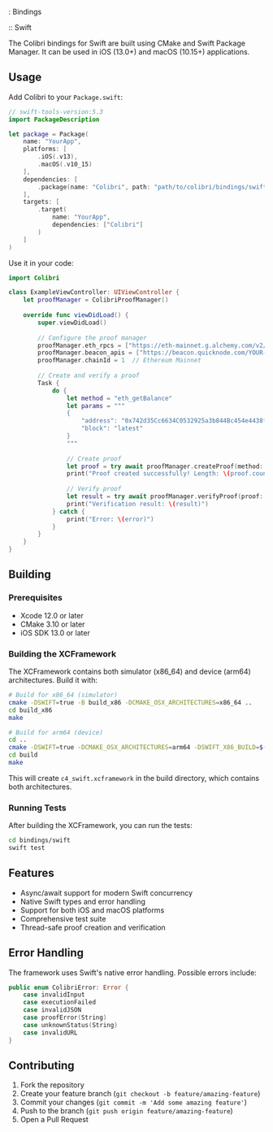 : Bindings

:: Swift

The Colibri bindings for Swift are built using CMake and Swift Package Manager. It can be used in iOS (13.0+) and macOS (10.15+) applications.

## Usage

Add Colibri to your `Package.swift`:

```swift
// swift-tools-version:5.3
import PackageDescription

let package = Package(
    name: "YourApp",
    platforms: [
        .iOS(.v13),
        .macOS(.v10_15)
    ],
    dependencies: [
        .package(name: "Colibri", path: "path/to/colibri/bindings/swift")
    ],
    targets: [
        .target(
            name: "YourApp",
            dependencies: ["Colibri"]
        )
    ]
)
```

Use it in your code:

```swift
import Colibri

class ExampleViewController: UIViewController {
    let proofManager = ColibriProofManager()
    
    override func viewDidLoad() {
        super.viewDidLoad()
        
        // Configure the proof manager
        proofManager.eth_rpcs = ["https://eth-mainnet.g.alchemy.com/v2/YOUR-API-KEY"]
        proofManager.beacon_apis = ["https://beacon.quicknode.com/YOUR-API-KEY"]
        proofManager.chainId = 1  // Ethereum Mainnet
        
        // Create and verify a proof
        Task {
            do {
                let method = "eth_getBalance"
                let params = """
                {
                    "address": "0x742d35Cc6634C0532925a3b844Bc454e4438f44e",
                    "block": "latest"
                }
                """
                
                // Create proof
                let proof = try await proofManager.createProof(method: method, params: params)
                print("Proof created successfully! Length: \(proof.count)")
                
                // Verify proof
                let result = try await proofManager.verifyProof(proof: proof, method: method, params: params)
                print("Verification result: \(result)")
            } catch {
                print("Error: \(error)")
            }
        }
    }
}
```

## Building

### Prerequisites
- Xcode 12.0 or later
- CMake 3.10 or later
- iOS SDK 13.0 or later

### Building the XCFramework

The XCFramework contains both simulator (x86_64) and device (arm64) architectures. Build it with:

```bash
# Build for x86_64 (simulator)
cmake -DSWIFT=true -B build_x86 -DCMAKE_OSX_ARCHITECTURES=x86_64 ..
cd build_x86
make

# Build for arm64 (device)
cd ..
cmake -DSWIFT=true -DCMAKE_OSX_ARCHITECTURES=arm64 -DSWIFT_X86_BUILD=$(pwd)/build_x86 -B build ..
cd build
make
```

This will create `c4_swift.xcframework` in the build directory, which contains both architectures.

### Running Tests

After building the XCFramework, you can run the tests:

```bash
cd bindings/swift
swift test
```

## Features

- Async/await support for modern Swift concurrency
- Native Swift types and error handling
- Support for both iOS and macOS platforms
- Comprehensive test suite
- Thread-safe proof creation and verification

## Error Handling

The framework uses Swift's native error handling. Possible errors include:

```swift
public enum ColibriError: Error {
    case invalidInput
    case executionFailed
    case invalidJSON
    case proofError(String)
    case unknownStatus(String)
    case invalidURL
}
```

## Contributing

1. Fork the repository
2. Create your feature branch (`git checkout -b feature/amazing-feature`)
3. Commit your changes (`git commit -m 'Add some amazing feature'`)
4. Push to the branch (`git push origin feature/amazing-feature`)
5. Open a Pull Request 